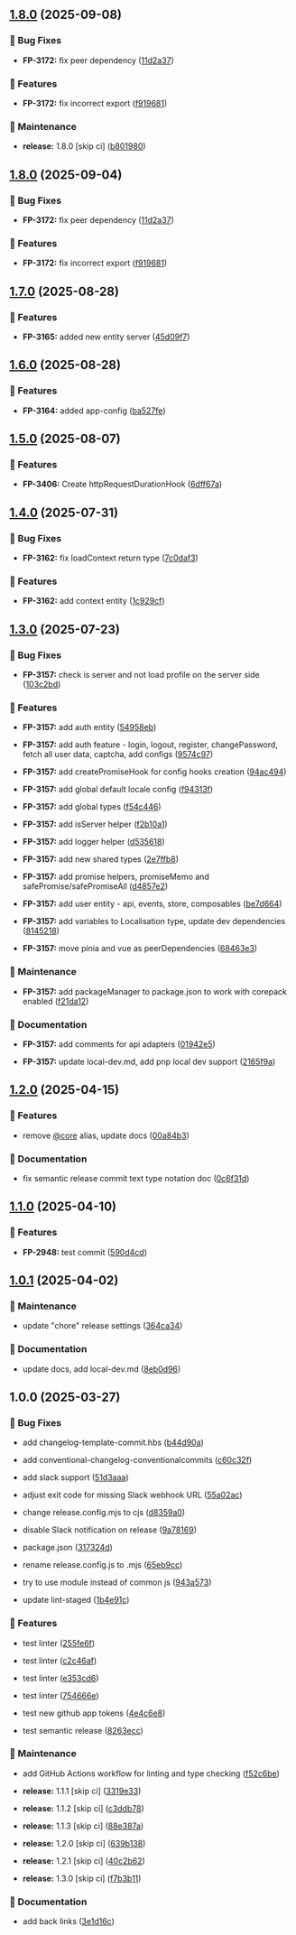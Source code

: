 ## [1.8.0](https://github.com/upstars-global/front-platform-core/compare/v1.7.0...v1.8.0) (2025-09-08)

### 🐛 Bug Fixes

* **FP-3172:** fix peer dependency
 ([11d2a37](https://github.com/upstars-global/front-platform-core/commit/11d2a3711e0cbd125a90532b84a4fb2cf1a5e326))



### 🚀 Features

* **FP-3172:** fix incorrect export
 ([f919681](https://github.com/upstars-global/front-platform-core/commit/f9196815bc557dda3bbfdde847e980a48205efb6))



### 🔧 Maintenance

* **release:** 1.8.0 [skip ci]
 ([b801980](https://github.com/upstars-global/front-platform-core/commit/b80198026f03600a6f7b71b0b8bc1ca509a8e415))

## [1.8.0](https://github.com/upstars-global/front-platform-core/compare/v1.7.0...v1.8.0) (2025-09-04)

### 🐛 Bug Fixes

* **FP-3172:** fix peer dependency
 ([11d2a37](https://github.com/upstars-global/front-platform-core/commit/11d2a3711e0cbd125a90532b84a4fb2cf1a5e326))



### 🚀 Features

* **FP-3172:** fix incorrect export
 ([f919681](https://github.com/upstars-global/front-platform-core/commit/f9196815bc557dda3bbfdde847e980a48205efb6))

## [1.7.0](https://github.com/upstars-global/front-platform-core/compare/v1.6.0...v1.7.0) (2025-08-28)

### 🚀 Features

* **FP-3165:** added new entity server
 ([45d09f7](https://github.com/upstars-global/front-platform-core/commit/45d09f7c664e73c170528cc2152b24e8e92939fd))

## [1.6.0](https://github.com/upstars-global/front-platform-core/compare/v1.5.0...v1.6.0) (2025-08-28)

### 🚀 Features

* **FP-3164:** added app-config
 ([ba527fe](https://github.com/upstars-global/front-platform-core/commit/ba527fe83bc277f1135d7b05ec0f403969fc355e))

## [1.5.0](https://github.com/upstars-global/front-platform-core/compare/v1.4.0...v1.5.0) (2025-08-07)

### 🚀 Features

* **FP-3406:** Create httpRequestDurationHook
 ([6dff67a](https://github.com/upstars-global/front-platform-core/commit/6dff67aa90a247e057a93c9ccc976f62293f040b))

## [1.4.0](https://github.com/upstars-global/front-platform-core/compare/v1.3.0...v1.4.0) (2025-07-31)

### 🐛 Bug Fixes

* **FP-3162:** fix loadContext return type
 ([7c0daf3](https://github.com/upstars-global/front-platform-core/commit/7c0daf32b1b900bb6e956a94161bc896196d7de2))



### 🚀 Features

* **FP-3162:** add context entity
 ([1c929cf](https://github.com/upstars-global/front-platform-core/commit/1c929cf204e951ff002001914ed33223e25757c1))

## [1.3.0](https://github.com/upstars-global/front-platform-core/compare/v1.2.0...v1.3.0) (2025-07-23)

### 🐛 Bug Fixes

* **FP-3157:** check is server and not load profile on the server side
 ([103c2bd](https://github.com/upstars-global/front-platform-core/commit/103c2bd301274fd551f7388d2fc06d3138cd4526))



### 🚀 Features

* **FP-3157:** add auth entity
 ([54958eb](https://github.com/upstars-global/front-platform-core/commit/54958eb869f6b55535a8eadd90ebd9689185a6d7))


* **FP-3157:** add auth feature - login, logout, register, changePassword, fetch all user data, captcha, add configs
 ([9574c97](https://github.com/upstars-global/front-platform-core/commit/9574c976503a1c1b2855aa92727966a68e61e8d1))


* **FP-3157:** add createPromiseHook for config hooks creation
 ([94ac494](https://github.com/upstars-global/front-platform-core/commit/94ac4943df6cd2ad54210fd3821b229d0f42c91a))


* **FP-3157:** add global default locale config
 ([f94313f](https://github.com/upstars-global/front-platform-core/commit/f94313f4cbcd9000f7a55441250322831c0259b2))


* **FP-3157:** add global types
 ([f54c446](https://github.com/upstars-global/front-platform-core/commit/f54c4469a4be8704f3538f5637e5f2228eb089f4))


* **FP-3157:** add isServer helper
 ([f2b10a1](https://github.com/upstars-global/front-platform-core/commit/f2b10a1184f4db2b3adc01b1b3e29452a85ac4a3))


* **FP-3157:** add logger helper
 ([d535618](https://github.com/upstars-global/front-platform-core/commit/d5356185d260598f0164b490ff1d386406e98645))


* **FP-3157:** add new shared types
 ([2e7ffb8](https://github.com/upstars-global/front-platform-core/commit/2e7ffb87950e65f2751be942c710a16b013f799e))


* **FP-3157:** add promise helpers, promiseMemo and safePromise/safePromiseAll
 ([d4857e2](https://github.com/upstars-global/front-platform-core/commit/d4857e2da94edee52dd58b7881fb7c1b1b058972))


* **FP-3157:** add user entity - api, events, store, composables
 ([be7d664](https://github.com/upstars-global/front-platform-core/commit/be7d664b758fd713c6c4e2132cd1cf47ab8d8fa4))


* **FP-3157:** add variables to Localisation type, update dev dependencies
 ([8145218](https://github.com/upstars-global/front-platform-core/commit/8145218875642f339bd508e6000baec2de665565))


* **FP-3157:** move pinia and vue as peerDependencies
 ([68463e3](https://github.com/upstars-global/front-platform-core/commit/68463e3502b5ea16bd98d794c42bfb61cc73dd6a))



### 🔧 Maintenance

* **FP-3157:** add packageManager to package.json to work with corepack enabled
 ([f21da12](https://github.com/upstars-global/front-platform-core/commit/f21da129946aa907952d7922c56407049c554a97))



### 📖 Documentation

* **FP-3157:** add comments for api adapters
 ([01942e5](https://github.com/upstars-global/front-platform-core/commit/01942e5eca6fb4f087752d4a815a513b13eaea3d))


* **FP-3157:** update local-dev.md, add pnp local dev support
 ([2165f9a](https://github.com/upstars-global/front-platform-core/commit/2165f9afd2c2cf0188109148340f8ac52a3e399b))

## [1.2.0](https://github.com/upstars-global/front-platform-core/compare/v1.1.0...v1.2.0) (2025-04-15)

### 🚀 Features

* remove [@core](https://github.com/core) alias, update docs
 ([00a84b3](https://github.com/upstars-global/front-platform-core/commit/00a84b353e32365e8e6775e587b9a4e58db66c26))



### 📖 Documentation

* fix semantic release commit text type notation doc
 ([0c6f31d](https://github.com/upstars-global/front-platform-core/commit/0c6f31da69b3f4192bf193a12cc85c2bdcc09d67))

## [1.1.0](https://github.com/upstars-global/front-platform-core/compare/v1.0.1...v1.1.0) (2025-04-10)

### 🚀 Features

* **FP-2948:** test commit
 ([590d4cd](https://github.com/upstars-global/front-platform-core/commit/590d4cd01afdef3a7874860e3a5ef793aeb8995f))

## [1.0.1](https://github.com/upstars-global/front-platform-core/compare/v1.0.0...v1.0.1) (2025-04-02)

### 🔧 Maintenance

* update "chore" release settings
 ([364ca34](https://github.com/upstars-global/front-platform-core/commit/364ca34de9aa6987ebf8a7467c10f08da54a1b01))



### 📖 Documentation

* update docs, add local-dev.md
 ([8eb0d96](https://github.com/upstars-global/front-platform-core/commit/8eb0d96013fe74cfddb0fee29c23ed3867234881))

## 1.0.0 (2025-03-27)

### 🐛 Bug Fixes

* add changelog-template-commit.hbs
 ([b44d90a](https://github.com/upstars-global/front-platform-core/commit/b44d90a78eae593d21bac226a7bbbce148899761))


* add conventional-changelog-conventionalcommits
 ([c60c32f](https://github.com/upstars-global/front-platform-core/commit/c60c32f6baf4a114b3b7c2f5646ca12093751d73))


* add slack support
 ([51d3aaa](https://github.com/upstars-global/front-platform-core/commit/51d3aaab2b836a73132d66aa9c56674aade5faf7))


* adjust exit code for missing Slack webhook URL
 ([55a02ac](https://github.com/upstars-global/front-platform-core/commit/55a02acf8c74bee5b93fe8900b8b12d2e54c2d85))


* change release.config.mjs to cjs
 ([d8359a0](https://github.com/upstars-global/front-platform-core/commit/d8359a03b7d48aed4a1b16e63440b7b71a71c478))


* disable Slack notification on release
 ([9a78169](https://github.com/upstars-global/front-platform-core/commit/9a78169c024a769cf39b44e836377b1d3769c923))


* package.json
 ([317324d](https://github.com/upstars-global/front-platform-core/commit/317324da39876f71b1d3462314cbcac80b7429b6))


* rename release.config.js to .mjs
 ([65eb9cc](https://github.com/upstars-global/front-platform-core/commit/65eb9cc24935924adbb7e64a16291bfb8c82c496))


* try to use module instead of common js
 ([943a573](https://github.com/upstars-global/front-platform-core/commit/943a57371785ff9940dcdf895ecbd96b6cd6b2e6))


* update lint-staged
 ([1b4e91c](https://github.com/upstars-global/front-platform-core/commit/1b4e91c4ac969c8e0462e10644c1de9367d94020))



### 🚀 Features

* test linter
 ([255fe6f](https://github.com/upstars-global/front-platform-core/commit/255fe6f5f7b28c65749feff9ba782a2218322c2d))


* test linter
 ([c2c46af](https://github.com/upstars-global/front-platform-core/commit/c2c46af309c6a66f1c9c7691dde111ee4a741bb5))


* test linter
 ([e353cd6](https://github.com/upstars-global/front-platform-core/commit/e353cd6a7f57fbdbb0a37912dd85c247bea8e9cc))


* test linter
 ([754666e](https://github.com/upstars-global/front-platform-core/commit/754666e8e57b654ebc42980bc5b57721b22e8938))


* test new github app tokens
 ([4e4c6e8](https://github.com/upstars-global/front-platform-core/commit/4e4c6e8bbfa39254c39e32326849216af70add0e))


* test semantic release
 ([8263ecc](https://github.com/upstars-global/front-platform-core/commit/8263ecc6310ffdaf184fc247c8880fdd25277697))



### 🔧 Maintenance

* add GitHub Actions workflow for linting and type checking
 ([f52c6be](https://github.com/upstars-global/front-platform-core/commit/f52c6bed72156902fd5748116dd5daeea7ae4afd))


* **release:** 1.1.1 [skip ci]
 ([3319e33](https://github.com/upstars-global/front-platform-core/commit/3319e335aa9162122340e969be36cbd5e4992882))


* **release:** 1.1.2 [skip ci]
 ([c3ddb78](https://github.com/upstars-global/front-platform-core/commit/c3ddb78b2fcae033593f13a05f6b492f4335fbd9))


* **release:** 1.1.3 [skip ci]
 ([88e387a](https://github.com/upstars-global/front-platform-core/commit/88e387a4a5ff1a3717bfec7737f38bec6c571167))


* **release:** 1.2.0 [skip ci]
 ([639b138](https://github.com/upstars-global/front-platform-core/commit/639b138aa84bd362597224e0571d115b7c11161f))


* **release:** 1.2.1 [skip ci]
 ([40c2b62](https://github.com/upstars-global/front-platform-core/commit/40c2b6215e7f77ebacfcdc5329abfefd10e5216b))


* **release:** 1.3.0 [skip ci]
 ([f7b3b11](https://github.com/upstars-global/front-platform-core/commit/f7b3b1165ba4c210729ae1bdd1c7f5b47b2820f5))



### 📖 Documentation

* add back links
 ([3e1d16c](https://github.com/upstars-global/front-platform-core/commit/3e1d16c70b2b434c467c3c1ab04df09fe2383b93))
